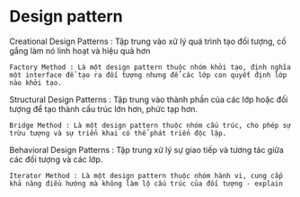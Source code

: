 # Design pattern

Creational Design Patterns : Tập trung vào xử lý quá trình tạo đối tượng, cố gắng làm nó linh hoạt và hiệu quả hơn

    Factory Method : Là một design pattern thuộc nhóm khởi tạo, định nghĩa một interface để tạo ra đối tượng nhưng để các lớp con quyết định lớp nào khởi tạo.

Structural Design Patterns : Tập trung vào thành phần của các lớp hoặc đối tượng để tạo thành cấu trúc lớn hơn, phức tạp hơn.

    Bridge Method : Là một design pattern thuộc nhóm cấu trúc, cho phép sự trừu tượng và sự triển khai có thể phát triển độc lập.

Behavioral Design Patterns : Tập trung xử lý sự giao tiếp và tương tác giữa các đối tượng và các lớp.

    Iterator Method : Là một design pattern thuộc nhóm hành vi, cung cấp khả năng điều hướng mà không làm lộ cấu trúc của đối tượng - explain


